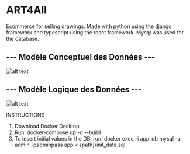 # ART4All
Ecommerce for selling drawings. Made with python using the django framework and typescript using the react framework. Mysql was used for the database.

## --- Modèle Conceptuel des Données ---
![alt text](https://res.cloudinary.com/dafiqfkwf/image/upload/v1718873706/Capture_d_%C3%A9cran_2024-06-20_105446_z3k54u.png)

## --- Modèle Logique des Données ---
![alt text](https://res.cloudinary.com/dafiqfkwf/image/upload/v1718873787/Capture_d_%C3%A9cran_2024-06-20_105624_e2vr2v.png)

INSTRUCTIONS
1) Download Docker Desktop
2) Run: docker-compose up -d --build
3) To insert initial values in the DB, run: docker exec -i app_db mysql -u admin -padminpass app < {path}/init_data.sql
